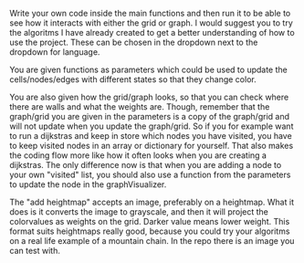 Write your own code inside the main functions and then run it to be able to see how it interacts with either the grid or graph. I would suggest you to try the algoritms I have already created to get a better understanding of how to use the project. These can be chosen in the dropdown next to the dropdown for language.

You are given functions as parameters which could be used to update the cells/nodes/edges with different states so that they change color.

You are also given how the grid/graph looks, so that you can check where there are walls and what the weights are. Though, remember that the graph/grid you are given in the parameters is a copy of the graph/grid and will not update when you update the graph/grid. So if you for example want to run a dijkstras and keep in store which nodes you have visited, you have to keep visited nodes in an array or dictionary for yourself. That also makes the coding flow more like how it often looks when you are creating a dijkstras. The only difference now is that when you are adding a node to your own "visited" list, you should also use a function from the parameters to update the node in the graphVisualizer.

The "add heightmap" accepts an image, preferably on a heightmap. What it does is it converts the image to grayscale, and then it will project the colorvalues as weights on the grid. Darker value means lower weight. This format suits heightmaps really good, because you could try your algoritms on a real life example of a mountain chain. In the repo there is an image you can test with.
